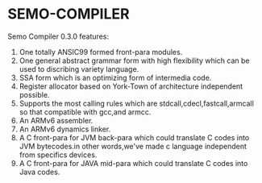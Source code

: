 # SEMO-COMPILER
Semo Compiler 0.3.0 features:

1. One totally ANSIC99 formed front-para modules.
2. One general abstract grammar form with high flexibility which can be used to discribing variety language.
3. SSA form which is an optimizing form of intermedia code.
4. Register allocator based on York-Town of architecture independent possible.
5. Supports the most calling rules which are stdcall,cdecl,fastcall,armcall so that compatible with gcc,and armcc.
6. An ARMv6 assembler.
7. An ARMv6 dynamics linker.
8. A C front-para for JVM back-para which could translate C codes into JVM bytecodes.in other words,we've made c language independent from specifics devices.
9. A C front-para for JAVA mid-para which could translate C codes into Java codes.
